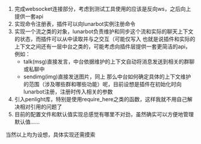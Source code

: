1. 完成websocket连接部分，考虑到测试工具使用的应该是反向ws，之后向上提供一套api
2. 实现命令注册表，插件可以向lunarbot实例注册命令
3. 实现一个流之类的对象，lunarbot负责维护和同步这个流和实际的聊天上下文的状态，而插件可以从中读取并与之交互（可能仅写入
   也就是说插件和实际的上下文之间还有一层中台之类的，可能考虑向插件层提供一套更简洁的api，例如：
   - talk(msg)直接发言，中台依据维护的上下文自动将消息发送到相关的群聊或私聊中
   - sendimg(img)直接发送图片，同上
     那么中台如何确定具体的上下文维护的范围（涉及哪些群和哪些功能）呢，目前设想是插件在初始化时向lunarbot注册，注册时传入相关的参数
4. 引入penlight库，特别是使用require_here之类的函数，这样我就不用自己解决相对引用的问题了
5. 目前的配置文件和默认值实现总感觉有哪里不对劲，虽然确实可以方便地管理默认值......

当然以上均为设想，具体实现还需摸索
